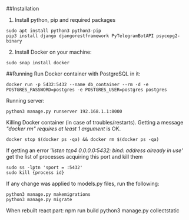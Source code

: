 ##Installation
1. Install python, pip and required packages
```shell
sudo apt install python3 python3-pip
pip3 install django djangorestframework PyTelegramBotAPI psycopg2-binary
```
2. Install Docker on your machine:
```shell
sudo snap install docker
```
##Running
Run Docker container with PostgreSQL in it:
```shell
docker run -p 5432:5432 --name db_container --rm -d -e POSTGRES_PASSWORD=postgres -e POSTGRES_USER=postgres postgres
```
Running server: 
```shell
python3 manage.py runserver 192.168.1.1:8000
```
Killing Docker container (in case of troubles/restarts). Getting a message
*"docker rm" requires at least 1 argument* is OK.
```shell
docker stop $(docker ps -qa) && docker rm $(docker ps -qa)
```
If getting an error *'listen tcp4 0.0.0.0:5432: bind: address already in use'*
get the list of processes acquiring this port and kill them
```shell
sudo ss -lptn 'sport = :5432'
sudo kill {process id}
```
If any change was applied to models.py files, run the following:
```shell
python3 manage.py makemigrations
python3 manage.py migrate
```

When rebuilt react part: 
npm run build
python3 manage.py collectstatic